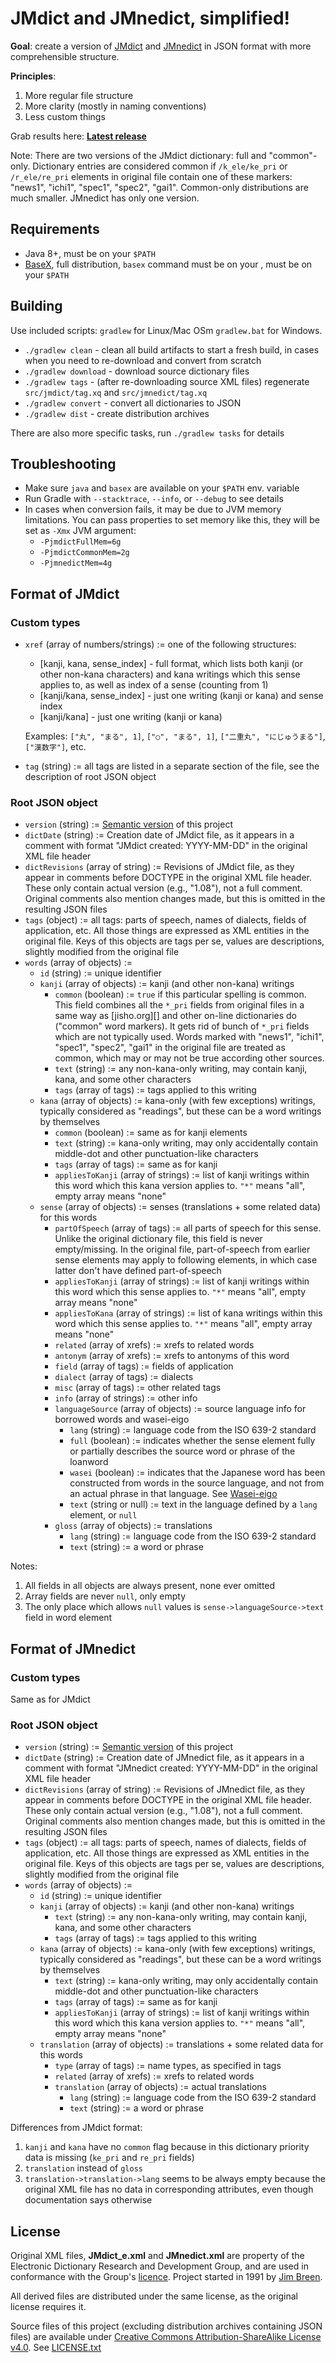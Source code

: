 # JMdict and JMnedict, simplified!

**Goal**: create a version of [JMdict](http://www.edrdg.org/jmdict/j_jmdict.html) and [JMnedict](http://www.edrdg.org/enamdict/enamdict_doc.html) in JSON format with more comprehensible structure.

**Principles**:

1. More regular file structure
2. More clarity (mostly in naming conventions)
3. Less custom things

Grab results here: **[Latest release](https://github.com/scriptin/jmdict-simplified/releases/latest)**

Note: There are two versions of the JMdict dictionary: full and "common"-only. Dictionary entries are considered common if `/k_ele/ke_pri` or `/r_ele/re_pri` elements in original file contain one of these markers: "news1", "ichi1", "spec1", "spec2", "gai1". Common-only distributions are much smaller. JMnedict has only one version.

## Requirements

- Java 8+, must be on your `$PATH`
- [BaseX](http://basex.org/), full distribution, `basex` command must be on your , must be on your `$PATH`

## Building

Use included scripts: `gradlew` for Linux/Mac OSm `gradlew.bat` for Windows.

- `./gradlew clean` - clean all build artifacts to start a fresh build, in cases when you need to re-download and convert from scratch
- `./gradlew download` - download source dictionary files
- `./gradlew tags` - (after re-downloading source XML files) regenerate `src/jmdict/tag.xq` and `src/jmnedict/tag.xq`
- `./gradlew convert` - convert all dictionaries to JSON
- `./gradlew dist` - create distribution archives

There are also more specific tasks, run `./gradlew tasks` for details

## Troubleshooting

- Make sure `java` and `basex` are available on your `$PATH` env. variable
- Run Gradle with `--stacktrace`, `--info`, or `--debug` to see details
- In cases when conversion fails, it may be due to JVM memory limitations. 
  You can pass properties to set memory like this, they will be set as `-Xmx` JVM argument:
  - `-PjmdictFullMem=6g`
  - `-PjmdictCommonMem=2g`
  - `-PjmnedictMem=4g`

## Format of JMdict

### Custom types

- `xref` (array of numbers/strings) := one of the following structures:

    - [kanji, kana, sense_index] - full format, which lists both kanji (or other non-kana characters) and kana writings which this sense applies to, as well as index of a sense (counting from 1)
    - [kanji/kana, sense_index] - just one writing (kanji or kana) and sense index
    - [kanji/kana] - just one writing (kanji or kana)

    Examples: `["丸", "まる", 1]`, `["○", "まる", 1]`, `["二重丸", "にじゅうまる"]`, `["漢数字"]`, etc.

- `tag` (string) := all tags are listed in a separate section of the file, see the description of root JSON object

### Root JSON object

- `version` (string) := [Semantic version](http://semver.org/) of this project
- `dictDate` (string) := Creation date of JMdict file, as it appears in a comment with format "JMdict created: YYYY-MM-DD" in the original XML file header
- `dictRevisions` (array of string) := Revisions of JMdict file, as they appear in comments before DOCTYPE in the original XML file header. These only contain actual version (e.g., "1.08"), not a full comment. Original comments also mention changes made, but this is omitted in the resulting JSON files
- `tags` (object) := all tags: parts of speech, names of dialects, fields of application, etc. All those things are expressed as XML entities in the original file. Keys of this objects are tags per se, values are descriptions, slightly modified from the original file
- `words` (array of objects) :=
    - `id` (string) := unique identifier
    - `kanji` (array of objects) := kanji (and other non-kana) writings
        - `common` (boolean) := `true` if this particular spelling is common. This field combines all the `*_pri` fields from original files in a same way as [jisho.org][] and other on-line dictionaries do ("common" word markers). It gets rid of bunch of `*_pri` fields which are not typically used. Words marked with "news1", "ichi1", "spec1", "spec2", "gai1" in the original file are treated as common, which may or may not be true according other sources.
        - `text` (string) := any non-kana-only writing, may contain kanji, kana, and some other characters
        - `tags` (array of tags) := tags applied to this writing
    - `kana` (array of objects) := kana-only (with few exceptions) writings, typically considered as "readings", but these can be a word writings by themselves
        - `common` (boolean) := same as for kanji elements
        - `text` (string) := kana-only writing, may only accidentally contain middle-dot and other punctuation-like characters
        - `tags` (array of tags) := same as for kanji
        - `appliesToKanji` (array of strings) := list of kanji writings within this word which this kana version applies to. `"*"` means "all", empty array means "none"
    - `sense` (array of objects) := senses (translations + some related data) for this words
        - `partOfSpeech` (array of tags) := all parts of speech for this sense. Unlike the original dictionary file, this field is never empty/missing. In the original file, part-of-speech from earlier sense elements may apply to following elements, in which case latter don't have defined part-of-speech
        - `appliesToKanji` (array of strings) := list of kanji writings within this word which this sense applies to. `"*"` means "all", empty array means "none"
        - `appliesToKana` (array of strings) := list of kana writings within this word which this sense applies to. `"*"` means "all", empty array means "none"
        - `related` (array of xrefs) := xrefs to related words
        - `antonym` (array of xrefs) := xrefs to antonyms of this word
        - `field` (array of tags) := fields of application
        - `dialect` (array of tags) := dialects
        - `misc` (array of tags) := other related tags
        - `info` (array of strings) := other info
        - `languageSource` (array of objects) := source language info for borrowed words and wasei-eigo
            - `lang` (string) := language code from the ISO 639-2 standard
            - `full` (boolean) := indicates whether the sense element fully or partially describes the source word or phrase of the loanword
            - `wasei` (boolean) := indicates that the Japanese word has been constructed from words in the source language, and not from an actual phrase in that language. See [Wasei-eigo](https://en.wikipedia.org/wiki/Wasei-eigo)
            - `text` (string or null) := text in the language defined by a `lang` element, or `null`
        - `gloss` (array of objects) := translations
            - `lang` (string) := language code from the ISO 639-2 standard
            - `text` (string) := a word or phrase

Notes:

1. All fields in all objects are always present, none ever omitted
2. Array fields are never `null`, only empty
3. The only place which allows `null` values is `sense->languageSource->text` field in word element

## Format of JMnedict

### Custom types

Same as for JMdict

### Root JSON object

- `version` (string) := [Semantic version](http://semver.org/) of this project
- `dictDate` (string) := Creation date of JMnedict file, as it appears in a comment with format "JMnedict created: YYYY-MM-DD" in the original XML file header
- `dictRevisions` (array of string) := Revisions of JMnedict file, as they appear in comments before DOCTYPE in the original XML file header. These only contain actual version (e.g., "1.08"), not a full comment. Original comments also mention changes made, but this is omitted in the resulting JSON files
- `tags` (object) := all tags: parts of speech, names of dialects, fields of application, etc. All those things are expressed as XML entities in the original file. Keys of this objects are tags per se, values are descriptions, slightly modified from the original file
- `words` (array of objects) :=
    - `id` (string) := unique identifier
    - `kanji` (array of objects) := kanji (and other non-kana) writings
        - `text` (string) := any non-kana-only writing, may contain kanji, kana, and some other characters
        - `tags` (array of tags) := tags applied to this writing
    - `kana` (array of objects) := kana-only (with few exceptions) writings, typically considered as "readings", but these can be a word writings by themselves
        - `text` (string) := kana-only writing, may only accidentally contain middle-dot and other punctuation-like characters
        - `tags` (array of tags) := same as for kanji
        - `appliesToKanji` (array of strings) := list of kanji writings within this word which this kana version applies to. `"*"` means "all", empty array means "none"
    - `translation` (array of objects) := translations + some related data for this words
        - `type` (array of tags) := name types, as specified in tags
        - `related` (array of xrefs) := xrefs to related words
        - `translation` (array of objects) := actual translations
            - `lang` (string) := language code from the ISO 639-2 standard
            - `text` (string) := a word or phrase

Differences from JMdict format:

1. `kanji` and `kana` have no `common` flag because in this dictionary priority data is missing (`ke_pri` and `re_pri` fields)
2. `translation` instead of `gloss`
3. `translation->translation->lang` seems to be always empty because the original XML file has no data in corresponding attributes, even though documentation says otherwise

## License

Original XML files, **JMdict_e.xml** and **JMnedict.xml** are property of the Electronic Dictionary Research and Development Group, and are used in conformance with the Group's [licence](http://www.edrdg.org/edrdg/licence.html). Project started in 1991 by [Jim Breen](http://www.csse.monash.edu.au/~jwb/).

All derived files are distributed under the same license, as the original license requires it.

Source files of this project (excluding distribution archives containing JSON files) are available under [Creative Commons Attribution-ShareAlike License v4.0](http://creativecommons.org/licenses/by-sa/4.0/). See [LICENSE.txt](LICENSE.txt)
